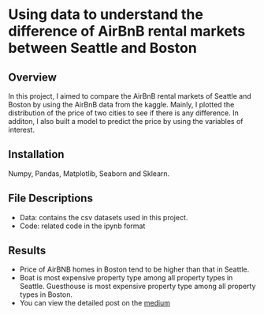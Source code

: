 # Using data to understand the difference of AirBnB rental markets between Seattle and Boston
## Overview
In this project, I aimed to compare the AirBnB rental markets of Seattle and Boston by using the AirBnB data from the kaggle. Mainly, I plotted the distribution of the price of two cities to see if there is any difference. In additon, I also built a model to predict the price by using the variables of interest.
## Installation
Numpy, Pandas, Matplotlib, Seaborn and Sklearn.
## File Descriptions
* Data: contains the csv datasets used in this project.
* Code: related code in the ipynb format
## Results
* Price of AirBNB homes in Boston tend to be higher than that in Seattle.
* Boat is most expensive property type among all property types in Seattle. Guesthouse is most expensive property type among all property types in Boston.
* You can view the detailed post on the [medium](https://medium.com/@junlu958/airbnb-boston-vs-seattle-662b1cb67c13?postPublishedType=repub)

